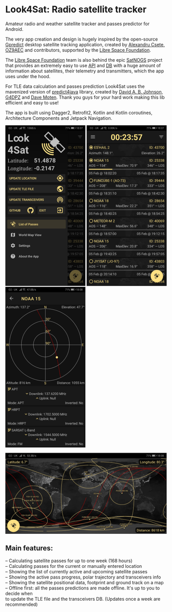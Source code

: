 # Look4Sat: Radio satellite tracker
Amateur radio and weather satellite tracker and passes predictor for Android.

The very app creation and design is hugely inspired by the open-source [Gpredict](http://gpredict.oz9aec.net/) desktop satellite tracking application, created by [Alexandru Csete, OZ9AEC](https://github.com/csete) and contributors, supported by the [Libre Space Foundation](https://libre.space/).

The [Libre Space Foundation](https://libre.space/) team is also behind the epic [SatNOGS](https://satnogs.org/) project that provides an extremely easy to use [API](https://db.satnogs.org/api/) and [DB](https://db.satnogs.org/) with a huge amount of information about satellites, their telemetry and transmitters, which the app uses under the hood.

For TLE data calculation and passes prediction Look4Sat uses the mavenized version of [predict4java](https://github.com/davidmoten/predict4java) library, created by [David A. B. Johnson, G4DPZ](https://github.com/g4dpz) and [Dave Moten](https://github.com/davidmoten). Thank you guys for your hard work making this lib efficient and easy to use!

The app is built using Dagger2, Retrofit2, Kotlin and Kotlin coroutines, Architecture Components and Jetpack Navigation.

<p float="left">
<img src="screenshots/scr_main_menu.jpg" width="250"/>
<img src="screenshots/scr_main_list.jpg" width="250"/>
<img src="screenshots/scr_pass_view.jpg" width="250"/>
</p>
<img src="screenshots/scr_world_map.jpg" width="750">

## Main features: 

– Calculating satellite passes for up to one week (168 hours)  
– Calculating passes for the current or manually entered location  
– Showing the list of currently active and upcoming satellite passes  
– Showing the active pass progress, polar trajectory and transceivers info  
– Showing the satellite positional data, footprint and ground track on a map  
– Offline first: all the passes predictions are made offline. It's up to you to decide when  
to update the TLE file and the transceivers DB. (Updates once a week are recommended)
